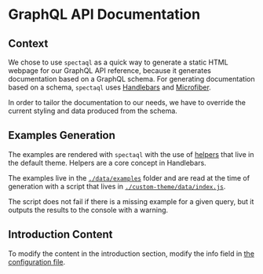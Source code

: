 # GraphQL API Documentation

## Context

We chose to use `spectaql` as a quick way to generate a static HTML webpage for our GraphQL API reference, because it generates documentation based on a GraphQL schema.
For generating documentation based on a schema, `spectaql` uses [Handlebars](https://handlebarsjs.com/) and [Microfiber](https://www.npmjs.com/package/microfiber).  

In order to tailor the documentation to our needs, we have to override the current styling and data produced from the schema.

## Examples Generation

The examples are rendered with `spectaql` with the use of [helpers](https://github.com/anvilco/spectaql/tree/1c125e0c735f354337b18c4bd773759c4e65075b/src/themes/default/helpers) that live in the default theme. Helpers are a core concept in Handlebars.  

The examples live in the [`./data/examples`](./data/examples/) folder and are read at the time of generation with a script that lives in [`./custom-theme/data/index.js`](`./custom-theme/data/index.js`).  

The script does not fail if there is a missing example for a given query, but it outputs the results to the console with a warning.  

## Introduction Content  

To modify the content in the introduction section, modify the info field in [the configuration file](./config.yml).  
